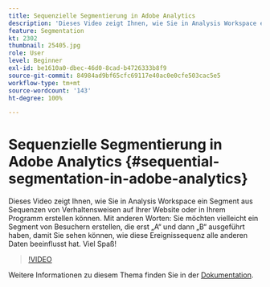 ```yaml
---
title: Sequenzielle Segmentierung in Adobe Analytics
description: 'Dieses Video zeigt Ihnen, wie Sie in Analysis Workspace ein Segment aus Sequenzen von Verhaltensweisen auf Ihrer Website oder in Ihrem Programm erstellen können. Mit anderen Worten: Sie möchten vielleicht ein Segment von Besuchern erstellen, die erst A und dann B ausgeführt haben, damit Sie sehen können, wie sich diese Ereignissequenz auf alle anderen Daten ausgewirkt hat. Viel Spaß!'
feature: Segmentation
kt: 2302
thumbnail: 25405.jpg
role: User
level: Beginner
exl-id: be1610a0-dbec-46d0-8cad-b4726333b8f9
source-git-commit: 84984ad9bf65cfc69117e40ac0e0cfe503cac5e5
workflow-type: tm+mt
source-wordcount: '143'
ht-degree: 100%

---
```


# Sequenzielle Segmentierung in Adobe Analytics {#sequential-segmentation-in-adobe-analytics}

Dieses Video zeigt Ihnen, wie Sie in Analysis Workspace ein Segment aus Sequenzen von Verhaltensweisen auf Ihrer Website oder in Ihrem Programm erstellen können. Mit anderen Worten: Sie möchten vielleicht ein Segment von Besuchern erstellen, die erst „A“ und dann „B“ ausgeführt haben, damit Sie sehen können, wie diese Ereignissequenz alle anderen Daten beeinflusst hat. Viel Spaß!

>[!VIDEO](https://video.tv.adobe.com/v/37428/?quality=12&learn=on&captions=ger)

Weitere Informationen zu diesem Thema finden Sie in der [Dokumentation](https://experienceleague.adobe.com/docs/analytics/components/segmentation/segmentation-workflow/seg-sequential-build.html?lang=de).
